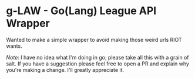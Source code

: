 # g-LAW - Go(Lang) League API Wrapper

Wanted to make a simple wrapper to avoid making those weird urls RIOT wants.

*Note:* I have no idea what I'm doing in go; please take all this with a grain
of salt. If you have a suggestion please feel free to open a PR and explain
why you're making a change. I'll greatly appreciate it.
